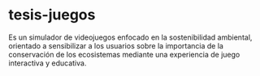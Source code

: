 # tesis-juegos
Es  un simulador de videojuegos enfocado en la sostenibilidad ambiental, orientado a sensibilizar a los usuarios sobre la importancia de la conservación de los ecosistemas mediante una experiencia de juego interactiva y educativa. 
